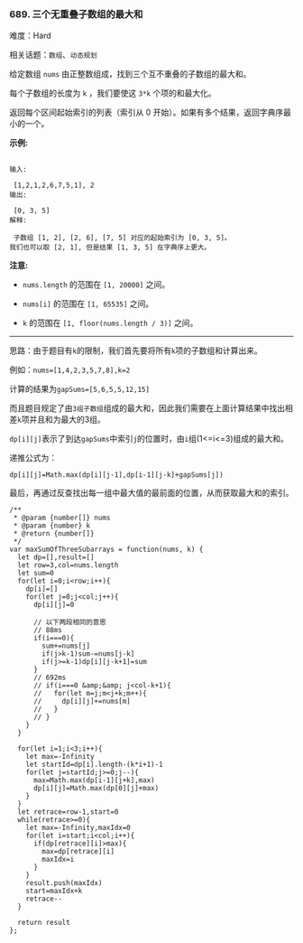 ### 689. 三个无重叠子数组的最大和

难度：Hard

相关话题：`数组`、`动态规划`

给定数组 `nums` 由正整数组成，找到三个互不重叠的子数组的最大和。



每个子数组的长度为 `k` ，我们要使这 `3*k` 个项的和最大化。



返回每个区间起始索引的列表（索引从 0 开始）。如果有多个结果，返回字典序最小的一个。



**示例:** 





```

输入:

 [1,2,1,2,6,7,5,1], 2
输出:

 [0, 3, 5]
解释:

 子数组 [1, 2], [2, 6], [7, 5] 对应的起始索引为 [0, 3, 5]。
我们也可以取 [2, 1], 但是结果 [1, 3, 5] 在字典序上更大。

```


**注意:** 




* `nums.length` 的范围在 `[1, 20000]` 之间。

* `nums[i]` 的范围在 `[1, 65535]` 之间。

* `k` 的范围在 `[1, floor(nums.length / 3)]` 之间。






-----

思路：由于题目有`k`的限制，我们首先要将所有`k`项的子数组和计算出来。

例如：`nums=[1,4,2,3,5,7,8],k=2`

计算的结果为`gapSums=[5,6,5,5,12,15]`

而且题目规定了由`3组子数组`组成的最大和，因此我们需要在上面计算结果中找出相差`k`项并且和为最大的3组。

`dp[i][j]`表示了到达`gapSums`中索引`j`的位置时，由`i`组(1<=i<=3)组成的最大和。

递推公式为：

`dp[i][j]=Math.max(dp[i][j-1],dp[i-1][j-k]+gapSums[j])`

最后，再通过反查找出每一组中最大值的最前面的位置，从而获取最大和的索引。


```
/**
 * @param {number[]} nums
 * @param {number} k
 * @return {number[]}
 */
var maxSumOfThreeSubarrays = function(nums, k) {
  let dp=[],result=[]
  let row=3,col=nums.length
  let sum=0
  for(let i=0;i<row;i++){
    dp[i]=[]
    for(let j=0;j<col;j++){
      dp[i][j]=0
      
      // 以下两段相同的意思
      // 88ms
      if(i===0){
        sum+=nums[j]
        if(j>k-1)sum-=nums[j-k]
        if(j>=k-1)dp[i][j-k+1]=sum  
      }
      // 692ms
      // if(i===0 &amp;&amp; j<col-k+1){
      //   for(let m=j;m<j+k;m++){
      //     dp[i][j]+=nums[m]
      //   }
      // }
    }
  }
    
  for(let i=1;i<3;i++){
    let max=-Infinity
    let startId=dp[i].length-(k*i+1)-1
    for(let j=startId;j>=0;j--){
      max=Math.max(dp[i-1][j+k],max)
      dp[i][j]=Math.max(dp[0][j]+max)
    }
  }
  let retrace=row-1,start=0
  while(retrace>=0){
    let max=-Infinity,maxIdx=0
    for(let i=start;i<col;i++){
      if(dp[retrace][i]>max){
        max=dp[retrace][i]
        maxIdx=i
      }
    }
    result.push(maxIdx)
    start=maxIdx+k
    retrace--
  }

  return result
};



```

